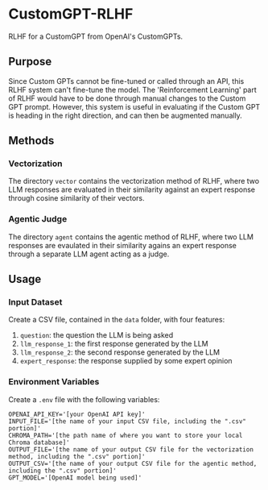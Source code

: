 # CustomGPT-RLHF
RLHF for a CustomGPT from OpenAI's CustomGPTs. 

## Purpose
Since Custom GPTs cannot be fine-tuned or called through an API, this RLHF system can't fine-tune the model. The 'Reinforcement Learning' part of RLHF would have to be done through manual changes to the Custom GPT prompt. However, this system is useful in evaluating if the Custom GPT is heading in the right direction, and can then be augmented manually. 

## Methods

### Vectorization
The directory ```vector``` contains the vectorization method of RLHF, where two LLM responses are evaluated in their similarity against an expert response through cosine similarity of their vectors. 

### Agentic Judge
The directory ```agent``` contains the agentic method of RLHF, where two LLM responses are evaulated in their similarity agains an expert response through a separate LLM agent acting as a judge. 

## Usage

### Input Dataset
Create a CSV file, contained in the ```data``` folder, with four features: 
1. ```question```: the question the LLM is being asked
2. ```llm_response_1```: the first response generated by the LLM
3. ```llm_response_2```: the second response generated by the LLM
4. ```expert_response```: the response supplied by some expert opinion

### Environment Variables
Create a ```.env``` file with the following variables:
```
OPENAI_API_KEY='[your OpenAI API key]'
INPUT_FILE='[the name of your input CSV file, including the ".csv" portion]'
CHROMA_PATH='[the path name of where you want to store your local Chroma database]'
OUTPUT_FILE='[the name of your output CSV file for the vectorization method, including the ".csv" portion]'
OUTPUT_CSV='[the name of your output CSV file for the agentic method, including the ".csv" portion]'
GPT_MODEL='[OpenAI model being used]'
```